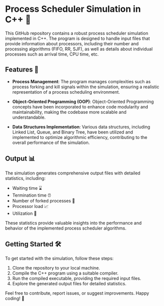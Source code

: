 # Process Scheduler Simulation in C++ 🔄

This GitHub repository contains a robust process scheduler simulation implemented in C++. The program is designed to handle input files that provide information about processors, including their number and processing algorithms (FIFO, RR, SJF), as well as details about individual processes such as arrival time, CPU time, etc.

## Features 🚀

- **Process Management**: The program manages complexities such as process forking and kill signals within the simulation, ensuring a realistic representation of a process scheduling environment.

- **Object-Oriented Programming (OOP)**: Object-Oriented Programming concepts have been incorporated to enhance code modularity and maintainability, making the codebase more scalable and understandable.

- **Data Structures Implementation**: Various data structures, including Linked List, Queue, and Binary Tree, have been utilized and implemented to optimize algorithmic efficiency, contributing to the overall performance of the simulation.

## Output 📊

The simulation generates comprehensive output files with detailed statistics, including:

- Waiting time ⌛
- Termination time ⏰
- Number of forked processes 🔄
- Processor load 📈
- Utilization 🔄

These statistics provide valuable insights into the performance and behavior of the implemented process scheduler algorithms.

## Getting Started 🛠️

To get started with the simulation, follow these steps:

1. Clone the repository to your local machine.
2. Compile the C++ program using a suitable compiler.
3. Run the compiled executable, providing the required input files.
4. Explore the generated output files for detailed statistics.

Feel free to contribute, report issues, or suggest improvements. Happy coding! 🎉
